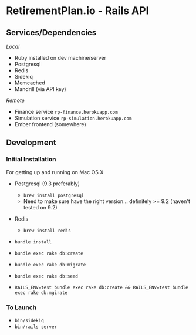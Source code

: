 RetirementPlan.io - Rails API
==================================

Services/Dependencies
----------------------

*Local*

- Ruby installed on dev machine/server
- Postgresql
- Redis
- Sidekiq
- Memcached
- Mandrill (via API key)

*Remote*

- Finance service `rp-finance.herokuapp.com`
- Simulation service `rp-simulation.herokuapp.com`
- Ember frontend (somewhere)

Development
-----------

### Initial Installation ###

For getting up and running on Mac OS X

- Postgresql (9.3 preferably)
  + `brew install postgresql` 
  + Need to make sure have the right version... definitely >= 9.2 (haven't tested on 9.2)

- Redis
    + `brew install redis`

- `bundle install`
- `bundle exec rake db:create`
- `bundle exec rake db:migrate`
- `bundle exec rake db:seed`
- `RAILS_ENV=test bundle exec rake db:create && RAILS_ENV=test bundle exec rake db:mgirate`

### To Launch ###

- `bin/sidekiq`
- `bin/rails server`
